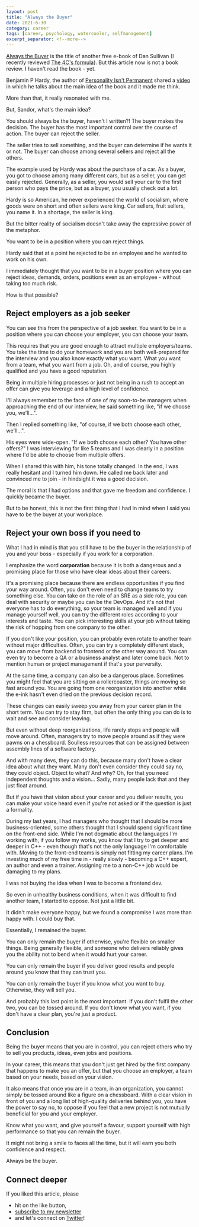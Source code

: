 ```yaml
---
layout: post
title: "Always the Buyer"
date: 2021-6-30
category: career
tags: [career, psychology, watercooler, selfmanagement]
excerpt_separator: <!--more-->
---
```

[Always the Buyer](https://resources.strategiccoach.com/quarterly-books/always-be-the-buyer) is the title of another free e-book of Dan Sullivan (I recently reviewed [The 4C's formula](https://devreads.sandordargo.com/4c-formula-by-dan-sullivan/)). But this article now is not a book review. I haven't read the book - yet.

Benjamin P Hardy, the author of [Personality Isn't Permanent](https://devreads.sandordargo.com/personality-is-not-permanent/) shared a [video](https://www.youtube.com/watch?v=2zghpVWfvXU) in which he talks about the main idea of the book and it made me think.

More than that, it really resonated with me.

But, Sandor, what's the main idea?

You should always be the buyer, haven't I written?! The buyer makes the decision. The buyer has the most important control over the course of action. The buyer can reject the seller. 

The seller tries to sell something, and the buyer can determine if he wants it or not. The buyer can choose among several sellers and reject all the others.

The example used by Hardy was about the purchase of a car. As a buyer, you got to choose among many different cars, but as a seller, you can get easily rejected. Generally, as a seller, you would sell your car to the first person who pays the price, but as a buyer, you usually check out a lot.

Hardy is so American, he never experienced the world of socialism, where goods were on short and often sellers were king. Car sellers, fruit sellers, you name it. In a shortage, the seller is king.

But the bitter reality of socialism doesn't take away the expressive power of the metaphor.

You want to be in a position where you can reject things.

Hardy said that at a point he rejected to be an employee and he wanted to work on his own.

I immediately thought that you want to be in a buyer position where you can reject ideas, demands, orders, positions even as an employee - without taking too much risk.

How is that possible?

## Reject employers as a job seeker

You can see this from the perspective of a job seeker. You want to be in a position where you can choose your employer, you can choose your team.

This requires that you are good enough to attract multiple employers/teams. You take the time to do your homework and you are both well-prepared for the interview and you also know exactly what you want. What you want from a team, what you want from a job. Oh, and of course, you highly qualified and you have a good reputation.

Being in multiple hiring processes or just not being in a rush to accept an offer can give you leverage and a high level of confidence.

I'll always remember to the face of one of my soon-to-be managers when approaching the end of our interview, he said something like, "if we choose you, we'll...".

Then I replied something like, "of course, if we both choose each other, we'll...".

His eyes were wide-open. "If we both choose each other? You have other offers?" I was interviewing for like 5 teams and I was clearly in a position where I'd be able to choose from multiple offers.

When I shared this with him, his tone totally changed. In the end, I was really hesitant and I turned him down. He called me back later and convinced me to join - in hindsight it was a good decision.

The moral is that I had options and that gave me freedom and confidence. I quickly became the buyer.

But to be honest, this is not the first thing that I had in mind when I said you have to be the buyer at your workplace.

## Reject your own boss if you need to

What I had in mind is that you still have to be the buyer in the relationship of you and your boss - especially if you work for a corporation.

I emphasize the word **corporation** because it is both a dangerous and a promising place for those who have clear ideas about their careers.

It's a promising place because there are endless opportunities if you find your way around. Often, you don't even need to change teams to try something else. You can take on the role of an SRE as a side role, you can deal with security or maybe you can be the DevOps. And it's not that everyone has to do everything, so your team is managed well and if you manage yourself well, you can try the different roles according to your interests and taste. You can pick interesting skills at your job without taking the risk of hopping from one company to the other.

If you don't like your position, you can probably even rotate to another team without major difficulties. Often, you can try a completely different stack, you can move from backend to frontend or the other way around. You can even try to become a QA or a business analyst and later come back. Not to mention human or project management if that's your perversity.

At the same time, a company can also be a dangerous place. Sometimes you might feel that you are sitting on a rollercoaster, things are moving so fast around you. You are going from one reorganization into another while the e-ink hasn't even dried on the previous decision record.

These changes can easily sweep you away from your career plan in the short term. You can try to stay firm, but often the only thing you can do is to wait and see and consider leaving.

But even without deep reorganizations, life rarely stops and people will move around. Often, managers try to move people around as if they were pawns on a chessboard. Soulless resources that can be assigned between assembly lines of a software factory.

And with many devs, they can do this, because many don't have a clear idea about what they want. Many don't even consider they could say no, they could object. Object to what? And why? Oh, for that you need independent thoughts and a vision... Sadly, many people lack that and they just float around.

But if you have that vision about your career and you deliver results, you can make your voice heard even if you're not asked or if the question is just a formality. 

During my last years, I had managers who thought that I should be more business-oriented, some others thought that I should spend significant time on the front-end side. While I'm not dogmatic about the languages I'm working with, if you follow my works, you know that I try to get deeper and deeper in C++ - even though that's not the only language I'm comfortable with. Moving to the front-end teams is simply not fitting my career plans. I'm investing much of my free time in - really slowly - becoming a C++ expert, an author and even a trainer. Assigning me to a non-C++ job would be damaging to my plans.

I was not buying the idea when I was to become a frontend dev.

So even in unhealthy business conditions, when it was difficult to find another team, I started to oppose. Not just a little bit.

It didn't make everyone happy, but we found a compromise I was more than happy with. I could buy that.

Essentially, I remained the buyer.

You can only remain the buyer if otherwise, you're flexible on smaller things. Being generally flexible, and someone who delivers reliably gives you the ability not to bend when it would hurt your career.

You can only remain the buyer if you deliver good results and people around you know that they can trust you.

You can only remain the buyer if you know what you want to buy. Otherwise, they will sell you.

And probably this last point is the most important. If you don't fulfil the other two, you can be tossed around. If you don't know what you want, if you don't have a clear plan, you're just a product.

## Conclusion

Being the buyer means that you are in control, you can reject others who try to sell you products, ideas, even jobs and positions.

In your career, this means that you don't just get hired by the first company that happens to make you an offer, but that you choose an employer, a team based on your needs, based on your vision.

It also means that once you are in a team, in an organization, you cannot simply be tossed around like a figure on a chessboard. With a clear vision in front of you and a long list of high-quality deliveries behind you, you have the power to say no, to oppose if you feel that a new project is not mutually beneficial for you and your employer.

Know what you want, and give yourself a favour, support yourself with high performance so that you can remain the buyer.

It might not bring a smile to faces all the time, but it will earn you both confidence and respect.

Always be the buyer.

## Connect deeper

If you liked this article, please 
- hit on the like button,  
- [subscribe to my newsletter](http://eepurl.com/gvcv1j) 
- and let's connect on [Twitter](https://twitter.com/SandorDargo)!